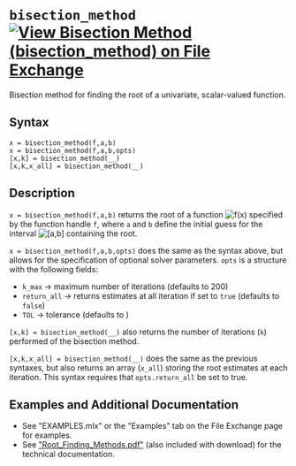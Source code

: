 # `bisection_method` [![View Bisection Method (bisection_method) on File Exchange](https://www.mathworks.com/matlabcentral/images/matlab-file-exchange.svg)](https://www.mathworks.com/matlabcentral/fileexchange/87042-bisection-method-bisection_method)

Bisection method for finding the root of a univariate, scalar-valued function.


## Syntax

`x = bisection_method(f,a,b)`\
`x = bisection_method(f,a,b,opts)`\
`[x,k] = bisection_method(__)`\
`[x,k,x_all] = bisection_method(__)`


## Description

`x = bisection_method(f,a,b)` returns the root of a function <img src="https://latex.codecogs.com/svg.latex?\inline&space;f(x)" title="f(x)" /> specified by the function handle `f`, where `a` and `b` define the initial guess for the interval <img src="https://latex.codecogs.com/svg.latex?\inline&space;[a,b]" title="[a,b]" /> containing the root.

`x = bisection_method(f,a,b,opts)` does the same as the syntax above, but allows for the specification of optional solver parameters. `opts` is a structure with the following fields:
   - `k_max` &rightarrow; maximum number of iterations (defaults to 200)
   - `return_all` &rightarrow; returns estimates at all iteration if set to `true` (defaults to `false`)
   - `TOL` &rightarrow; tolerance (defaults to <img src="https://latex.codecogs.com/svg.latex?\inline&space;10^{-10}" title="" />)

`[x,k] = bisection_method(__)` also returns the number of iterations (`k`) performed of the bisection method.

`[x,k,x_all] = bisection_method(__)` does the same as the previous syntaxes, but also returns an array (`x_all`) storing the root estimates at each iteration. This syntax requires that `opts.return_all` be set to true.


## Examples and Additional Documentation

   - See "EXAMPLES.mlx" or the "Examples" tab on the File Exchange page for examples. 
   - See ["Root_Finding_Methods.pdf"](https://tamaskis.github.io/documentation/Root_Finding_Methods.pdf) (also included with download) for the technical documentation.
